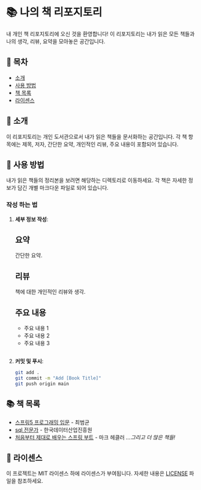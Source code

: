 
# 📚 나의 책 리포지토리

내 개인 책 리포지토리에 오신 것을 환영합니다! 이 리포지토리는 내가 읽은 모든 책들과 나의 생각, 리뷰, 요약을 모아놓은 공간입니다. 



## 📝 목차
- [소개](#소개)
- [사용 방법](#사용-방법)
- [책 목록](#책-목록)
- [라이센스](#라이센스)





## 🌟 소개
이 리포지토리는 개인 도서관으로서 내가 읽은 책들을 문서화하는 공간입니다. 각 책 항목에는 제목, 저자, 간단한 요약, 개인적인 리뷰, 주요 내용이 포함되어 있습니다. 





## 📖 사용 방법
내가 읽은 책들의 정리본을 보려면 해당하는 디렉토리로 이동하세요. 각 책은 자세한 정보가 담긴 개별 마크다운 파일로 되어 있습니다.





### 작성 하는 법
1. **세부 정보 작성**: 
    ## 요약
    간단한 요약.

    ## 리뷰
    책에 대한 개인적인 리뷰와 생각.

    ## 주요 내용
    - 주요 내용 1
    - 주요 내용 2
    - 주요 내용 3
    ```

2. **커밋 및 푸시**:
    ```bash
    git add .
    git commit -m "Add [Book Title]"
    git push origin main
    ```





## 📚 책 목록

- [스프링5 프로그래밍 입문](books/the-great-gatsby.md) - 최범균
- [sql 전문가](books/the-great-gatsby.md) - 한국데이터산업진흥원
- [처음부터 제대로 배우는 스프링 부트](books/the-great-gatsby.md) - 마크 헤클러
*...그리고 더 많은 책들!*




## 📄 라이센스
이 프로젝트는 MIT 라이센스 하에 라이센스가 부여됩니다. 자세한 내용은 [LICENSE](LICENSE) 파일을 참조하세요.
